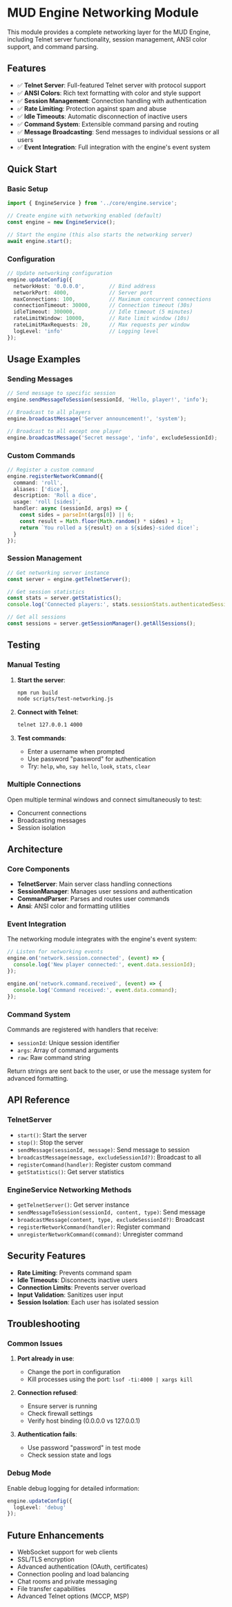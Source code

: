 # MUD Engine Networking Module

This module provides a complete networking layer for the MUD Engine, including Telnet server functionality, session management, ANSI color support, and command parsing.

## Features

- ✅ **Telnet Server**: Full-featured Telnet server with protocol support
- ✅ **ANSI Colors**: Rich text formatting with color and style support
- ✅ **Session Management**: Connection handling with authentication
- ✅ **Rate Limiting**: Protection against spam and abuse
- ✅ **Idle Timeouts**: Automatic disconnection of inactive users
- ✅ **Command System**: Extensible command parsing and routing
- ✅ **Message Broadcasting**: Send messages to individual sessions or all users
- ✅ **Event Integration**: Full integration with the engine's event system

## Quick Start

### Basic Setup

```typescript
import { EngineService } from '../core/engine.service';

// Create engine with networking enabled (default)
const engine = new EngineService();

// Start the engine (this also starts the networking server)
await engine.start();
```

### Configuration

```typescript
// Update networking configuration
engine.updateConfig({
  networkHost: '0.0.0.0',        // Bind address
  networkPort: 4000,             // Server port
  maxConnections: 100,           // Maximum concurrent connections
  connectionTimeout: 30000,      // Connection timeout (30s)
  idleTimeout: 300000,           // Idle timeout (5 minutes)
  rateLimitWindow: 10000,        // Rate limit window (10s)
  rateLimitMaxRequests: 20,      // Max requests per window
  logLevel: 'info'               // Logging level
});
```

## Usage Examples

### Sending Messages

```typescript
// Send message to specific session
engine.sendMessageToSession(sessionId, 'Hello, player!', 'info');

// Broadcast to all players
engine.broadcastMessage('Server announcement!', 'system');

// Broadcast to all except one player
engine.broadcastMessage('Secret message', 'info', excludeSessionId);
```

### Custom Commands

```typescript
// Register a custom command
engine.registerNetworkCommand({
  command: 'roll',
  aliases: ['dice'],
  description: 'Roll a dice',
  usage: 'roll [sides]',
  handler: async (sessionId, args) => {
    const sides = parseInt(args[0]) || 6;
    const result = Math.floor(Math.random() * sides) + 1;
    return `You rolled a ${result} on a ${sides}-sided dice!`;
  }
});
```

### Session Management

```typescript
// Get networking server instance
const server = engine.getTelnetServer();

// Get session statistics
const stats = server.getStatistics();
console.log('Connected players:', stats.sessionStats.authenticatedSessions);

// Get all sessions
const sessions = server.getSessionManager().getAllSessions();
```

## Testing

### Manual Testing

1. **Start the server**:
   ```bash
   npm run build
   node scripts/test-networking.js
   ```

2. **Connect with Telnet**:
   ```bash
   telnet 127.0.0.1 4000
   ```

3. **Test commands**:
   - Enter a username when prompted
   - Use password "password" for authentication
   - Try: `help`, `who`, `say hello`, `look`, `stats`, `clear`

### Multiple Connections

Open multiple terminal windows and connect simultaneously to test:
- Concurrent connections
- Broadcasting messages
- Session isolation

## Architecture

### Core Components

- **TelnetServer**: Main server class handling connections
- **SessionManager**: Manages user sessions and authentication
- **CommandParser**: Parses and routes user commands
- **Ansi**: ANSI color and formatting utilities

### Event Integration

The networking module integrates with the engine's event system:

```typescript
// Listen for networking events
engine.on('network.session.connected', (event) => {
  console.log('New player connected:', event.data.sessionId);
});

engine.on('network.command.received', (event) => {
  console.log('Command received:', event.data.command);
});
```

### Command System

Commands are registered with handlers that receive:
- `sessionId`: Unique session identifier
- `args`: Array of command arguments
- `raw`: Raw command string

Return strings are sent back to the user, or use the message system for advanced formatting.

## API Reference

### TelnetServer

- `start()`: Start the server
- `stop()`: Stop the server
- `sendMessage(sessionId, message)`: Send message to session
- `broadcastMessage(message, excludeSessionId?)`: Broadcast to all
- `registerCommand(handler)`: Register custom command
- `getStatistics()`: Get server statistics

### EngineService Networking Methods

- `getTelnetServer()`: Get server instance
- `sendMessageToSession(sessionId, content, type)`: Send message
- `broadcastMessage(content, type, excludeSessionId?)`: Broadcast
- `registerNetworkCommand(handler)`: Register command
- `unregisterNetworkCommand(command)`: Unregister command

## Security Features

- **Rate Limiting**: Prevents command spam
- **Idle Timeouts**: Disconnects inactive users
- **Connection Limits**: Prevents server overload
- **Input Validation**: Sanitizes user input
- **Session Isolation**: Each user has isolated session

## Troubleshooting

### Common Issues

1. **Port already in use**:
   - Change the port in configuration
   - Kill processes using the port: `lsof -ti:4000 | xargs kill`

2. **Connection refused**:
   - Ensure server is running
   - Check firewall settings
   - Verify host binding (0.0.0.0 vs 127.0.0.1)

3. **Authentication fails**:
   - Use password "password" in test mode
   - Check session state and logs

### Debug Mode

Enable debug logging for detailed information:

```typescript
engine.updateConfig({
  logLevel: 'debug'
});
```

## Future Enhancements

- WebSocket support for web clients
- SSL/TLS encryption
- Advanced authentication (OAuth, certificates)
- Connection pooling and load balancing
- Chat rooms and private messaging
- File transfer capabilities
- Advanced Telnet options (MCCP, MSP)